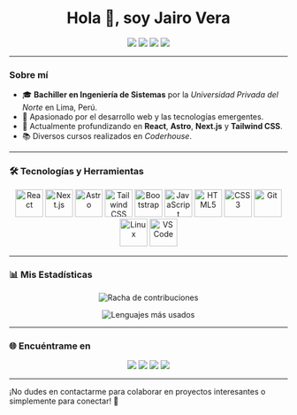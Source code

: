 <h1 align="center">Hola 👋, soy Jairo Vera</h1>

<p align="center">
  <a href="https://github.com/JairoVera01?tab=repositories"><img src="https://img.shields.io/badge/-Mis%20Proyectos-000?style=for-the-badge&logo=github&logoColor=white"></a>
  <a href="https://jairovera.dev/"><img src="https://img.shields.io/badge/-Mi%20Página%20Web-000?style=for-the-badge&logo=internet-explorer&logoColor=white"></a>
  <a href="mailto:fj.verachamorro@gmail.com"><img src="https://img.shields.io/badge/-Contáctame-D14836?style=for-the-badge&logo=gmail&logoColor=white"></a>
  <a href="https://www.linkedin.com/in/frank-jairo-vera/"><img src="https://img.shields.io/badge/-LinkedIn-0077B5?style=for-the-badge&logo=linkedin&logoColor=white"></a>
</p>

---

### Sobre mí

- 🎓 **Bachiller en Ingeniería de Sistemas** por la *Universidad Privada del Norte* en Lima, Perú.
- 🚀 Apasionado por el desarrollo web y las tecnologías emergentes.
- 🌱 Actualmente profundizando en **React**, **Astro**, **Next.js** y **Tailwind CSS**.
- 📚 Diversos cursos realizados en *Coderhouse*.

---

### 🛠️ Tecnologías y Herramientas

<p align="center">
  <img src="https://cdn.jsdelivr.net/gh/devicons/devicon/icons/react/react-original-wordmark.svg" alt="React" width="50" height="50"/>
  <img src="https://cdn.jsdelivr.net/gh/devicons/devicon/icons/nextjs/nextjs-original-wordmark.svg" alt="Next.js" width="50" height="50"/>
  <img src="https://avatars.githubusercontent.com/u/44914786?s=200&v=4" alt="Astro" width="50" height="50"/>
  <img src="https://cdn.jsdelivr.net/gh/devicons/devicon/icons/tailwindcss/tailwindcss-plain.svg" alt="Tailwind CSS" width="50" height="50"/>
  <img src="https://cdn.jsdelivr.net/gh/devicons/devicon/icons/bootstrap/bootstrap-original-wordmark.svg" alt="Bootstrap" width="50" height="50"/>
  <img src="https://cdn.jsdelivr.net/gh/devicons/devicon/icons/javascript/javascript-original.svg" alt="JavaScript" width="50" height="50"/>
  <img src="https://cdn.jsdelivr.net/gh/devicons/devicon/icons/html5/html5-original-wordmark.svg" alt="HTML5" width="50" height="50"/>
  <img src="https://cdn.jsdelivr.net/gh/devicons/devicon/icons/css3/css3-original-wordmark.svg" alt="CSS3" width="50" height="50"/>
  <img src="https://cdn.jsdelivr.net/gh/devicons/devicon/icons/git/git-original-wordmark.svg" alt="Git" width="50" height="50"/>
  <img src="https://cdn.jsdelivr.net/gh/devicons/devicon/icons/linux/linux-original.svg" alt="Linux" width="50" height="50"/>
  <img src="https://cdn.jsdelivr.net/gh/devicons/devicon/icons/vscode/vscode-original-wordmark.svg" alt="VS Code" width="50" height="50"/>
</p>

---

### 📊 Mis Estadísticas

<p align="center">
  <img src="https://github-readme-streak-stats.herokuapp.com/?user=JairoVera01&theme=tokyonight" alt="Racha de contribuciones"/>
</p>

<p align="center">
  <img src="https://github-readme-stats.vercel.app/api/top-langs/?username=JairoVera01&layout=compact&theme=tokyonight" alt="Lenguajes más usados"/>
</p>

---

### 🌐 Encuéntrame en

<p align="center">
  <a href="https://www.linkedin.com/in/frank-jairo-vera/"><img src="https://img.shields.io/badge/-LinkedIn-0077B5?style=flat-square&logo=linkedin&logoColor=white"></a>
  <a href="mailto:fj.verachamorro@gmail.com"><img src="https://img.shields.io/badge/-Gmail-D14836?style=flat-square&logo=gmail&logoColor=white"></a>
  <a href="https://www.instagram.com/jairo_vera_01/?hl=es"><img src="https://img.shields.io/badge/-Instagram-E4405F?style=flat-square&logo=instagram&logoColor=white"></a>
  <a href="https://jairovera.dev/"><img src="https://img.shields.io/badge/-Mi%20Página%20Web-000?style=flat-square&logo=internet-explorer&logoColor=white"></a>
</p>

---

¡No dudes en contactarme para colaborar en proyectos interesantes o simplemente para conectar! 🚀
